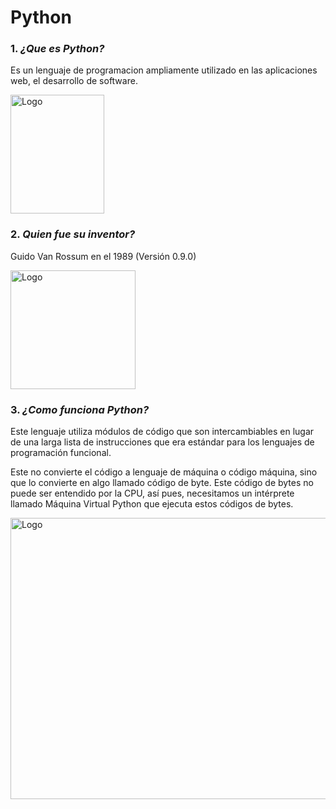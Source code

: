 # Python

### 1. *¿Que es Python?*

Es un lenguaje de programacion ampliamente utilizado en las aplicaciones web, el desarrollo de software. 

<img src="https://github.com/Nahuel-00/SMX2-M8UF1A1-HistoriaWeb-1994-Pyton-NahuelChristianLund/blob/main/Python-logo-notext.svg.png" alt="Logo" width="150" height="190" />


### 2. *Quien fue su inventor?*

Guido Van Rossum en el 1989 (Versión 0.9.0)

<img src="https://github.com/Nahuel-00/SMX2-M8UF1A1-HistoriaWeb-1994-Pyton-NahuelChristianLund/blob/main/inventor.jpg" alt="Logo" width="200" height="190" />


### 3. *¿Como funciona Python?*

Este lenguaje utiliza módulos de código que son intercambiables en lugar de una larga lista de instrucciones que era estándar para los lenguajes de programación funcional.

Este no convierte el código a lenguaje de máquina o código máquina, sino que lo convierte en algo llamado código de byte. Este código de bytes no puede ser entendido por la CPU, así pues, necesitamos un intérprete llamado Máquina Virtual Python que ejecuta estos códigos de bytes.

<img src="https://github.com/Nahuel-00/SMX2-M8UF1A1-HistoriaWeb-1994-Pyton-NahuelChristianLund/blob/main/explicaci%C3%B3n.png" alt="Logo" width="800" height="450" />